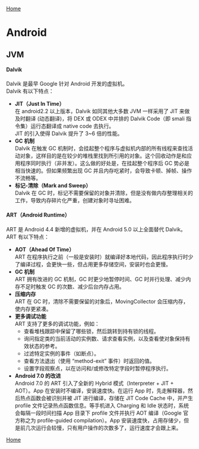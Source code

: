 [Home](../../README.md)  

# Android  

## JVM  

#### Dalvik  
Dalvik 是最早 Google 针对 Android 开发的虚拟机。  
Dalvik 有以下特点：  
- **JIT（Just In Time）**  
在 android2.2 以上版本，Dalvik 如同其他大多数 JVM 一样采用了 JIT 来做及时翻译 (动态翻译)，将 DEX 或 ODEX 中并排的 Dalvik Code（即 smali 指令集）运行态翻译成 native code 去执行。  
JIT 的引入使得 Dalvik 提升了 3~6 倍的性能。  
- **GC 机制**  
Dalvik 在触发 GC 机制时，会挂起整个程序与虚拟机内部的所有线程来查找活动对象，这样目的是在较少的堆栈里找到所引用的对象。这个回收动作是和应用程序同时执行（非并发）。这么做的好处是，在挂起整个程序后 GC 势必是相当快速的。但如果频繁出现 GC 并且内存吃紧时，会导致卡顿、掉帧、操作不流畅等。  
- **标记-清除（Mark and Sweep）**  
Dalvik 在 GC 时，标记不需要保留的对象并清除，但是没有做内存整理相关的工作，导致内存碎片化严重，创建对象时寻址困难。  

#### ART（Android Runtime）  
ART 是 Android 4.4 新增的虚拟机，并在 Android 5.0 以上全面替代 Dalvik。  
ART 有以下特点：  
- **AOT（Ahead Of Time）**  
ART 在程序执行之前（一般是安装时）就编译好本地代码，因此程序执行时少了编译过程，会更快一些，但占用更多存储空间，安装时也会更慢。  
- **GC 机制**  
ART 拥有改进的 GC 机制，GC 时更少地暂停时间、GC 时并行处理、减少内存不足时触发 GC 的次数、减少后台内存占用。  
- **压缩内存**  
ART 在 GC 时，清除不需要保留的对象后，MovingCollector 会压缩内存，使内存更紧凑。  
- **更多调试功能**  
ART 支持了更多的调试功能，例如：  
    - 查看堆栈跟踪中保留了哪些锁，然后跳转到持有锁的线程。  
    - 询问指定类的当前活动的实例数、请求查看实例，以及查看使对象保持有效状态的参考。  
    - 过滤特定实例的事件（如断点）。  
    - 查看方法退出（使用 “method-exit” 事件）时返回的值。  
    - 设置字段观察点，以在访问和/或修改特定字段时暂停程序执行。  
- **Android 7.0 的改进**  
Android 7.0 的 ART 引入了全新的 Hybrid 模式（Interpreter + JIT + AOT）。App 在安装时不编译，安装速度快。在运行 App 时，先走解释器，然后热点函数会被识别并被 JIT 进行编译，存储在 JIT Code Cache 中，并产生 profile 文件记录热点函数信息。等手机进入 Charging 和 Idle 状态时，系统会每隔一段时间扫描 App 目录下 profile 文件并执行 AOT 编译（Google 官方称之为 profile-guided compilation）。App 安装速度快，占用存储少，但是前几次运行会较慢，只有用户操作的次数多了，运行速度才会跟上来。  

[Home](../../README.md)  